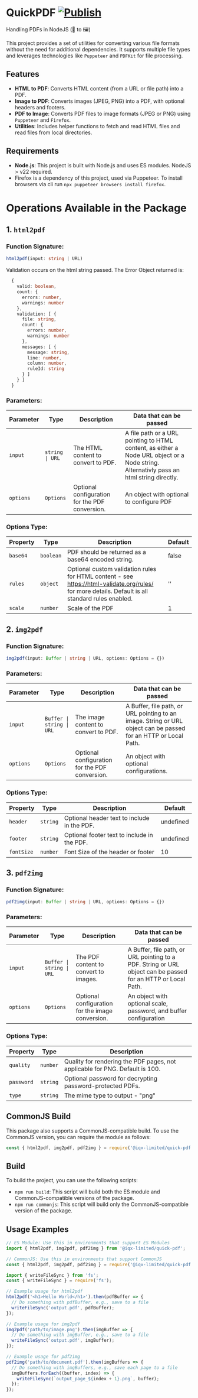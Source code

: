 # QuickPDF [![Publish](https://github.com/IQXLimited/quickpdf/actions/workflows/publish.yml/badge.svg)](https://github.com/IQXLimited/quickpdf/actions/workflows/publish.yml)

Handling PDFs in NodeJS (📃 to 🖼️)

This project provides a set of utilities for converting various file formats without the need for additional dependencies. It supports multiple file types and leverages technologies like `Puppeteer` and `PDFKit` for file processing.

## Features

- **HTML to PDF**: Converts HTML content (from a URL or file path) into a PDF.
- **Image to PDF**: Converts images (JPEG, PNG) into a PDF, with optional headers and footers.
- **PDF to Image**: Converts PDF files to image formats (JPEG or PNG) using `Puppeteer` and `Firefox`.
- **Utilities**: Includes helper functions to fetch and read HTML files and read files from local directories.

## Requirements

- **Node.js**: This project is built with Node.js and uses ES modules. NodeJS > v22 required.
- Firefox is a dependency of this project, used via Puppeteer. To install browsers via cli run `npx puppeteer browsers install firefox`.

# Operations Available in the Package

## 1. `html2pdf`

### Function Signature:
```typescript
html2pdf(input: string | URL)
```

Validation occurs on the html string passed. The Error Object returned is:
```typescript
  {
    valid: boolean,
    count: {
      errors: number,
      warnings: number
    },
    validation: [ {
      file: string,
      count: {
        errors: number,
        warnings: number
      },
      messages: [ {
        message: string,
        line: number,
        column: number,
        ruleId: string
      } ]
    } ]
  }
```

### Parameters:

| Parameter | Type          | Description                                      | Data that can be passed                    |
|-----------|---------------|--------------------------------------------------|--------------------------------------------|
| `input`   | `string \| URL` | The HTML content to convert to PDF.              | A file path or a URL pointing to HTML content, as either a Node URL object or a Node string. Alternativly pass an html string directly. |
| `options` | `Options`                 | Optional configuration for the PDF conversion.   | An object with optional to configure PDF |

### Options Type:

| Property  | Type     | Description                                      | Default |
|-----------|----------|--------------------------------------------------|---------|
| `base64`  | `boolean` | PDF should be returned as a base64 encoded string.      |false|
| `rules`  | `object` | Optional custom validation rules for HTML content - see https://html-validate.org/rules/ for more details. Default is all standard rules enabled.      |''|
| `scale` | `number` | Scale of the PDF | 1 |

## 2. `img2pdf`

### Function Signature:
```typescript
img2pdf(input: Buffer | string | URL, options: Options = {})
```

### Parameters:

| Parameter | Type                      | Description                                      | Data that can be passed                    |
|-----------|---------------------------|--------------------------------------------------|--------------------------------------------|
| `input`   | `Buffer \| string \| URL` | The image content to convert to PDF.             | A Buffer, file path, or URL pointing to an image. String or URL object can be passed for an HTTP or Local Path. |
| `options` | `Options`                 | Optional configuration for the PDF conversion.   | An object with optional configurations. |

### Options Type:

| Property  | Type     | Description                                      | Default |
|-----------|----------|--------------------------------------------------|---------|
| `header`  | `string` | Optional header text to include in the PDF.      |undefined|
| `footer`  | `string` | Optional footer text to include in the PDF.      |undefined|
| `fontSize` | `number` | Font Size of the header or footer | 10 |

## 3. `pdf2img`

### Function Signature:
```typescript
pdf2img(input: Buffer | string | URL, options: Options = {})
```

### Parameters:

| Parameter | Type                      | Description                                      | Data that can be passed                    |
|-----------|---------------------------|--------------------------------------------------|--------------------------------------------|
| `input`   | `Buffer \| string \| URL` | The PDF content to convert to images.            | A Buffer, file path, or URL pointing to a PDF. String or URL object can be passed for an HTTP or Local Path. |
| `options` | `Options`                 | Optional configuration for the image conversion. | An object with optional scale, password, and buffer configuration |

### Options Type:

| Property  | Type                                                                 | Description                                      |
|-----------|----------------------------------------------------------------------|--------------------------------------------------|
| `quality`   | `number`                                                             | Quality for rendering the PDF pages, not applicable for PNG. Default is 100. |
| `password`| `string`                                                             | Optional password for decrypting password-protected PDFs. |
| `type`    | `string`                                                             | The mime type to output - "png" | "jpeg" | "webp". Default is "png". |

## CommonJS Build

This package also supports a CommonJS-compatible build. To use the CommonJS version, you can require the module as follows:

```javascript
const { html2pdf, img2pdf, pdf2img } = require('@iqx-limited/quick-pdf');
```

## Build

To build the project, you can use the following scripts:

- `npm run build`: This script will build both the ES module and CommonJS-compatible versions of the package.
- `npm run commonjs`: This script will build only the CommonJS-compatible version of the package.

## Usage Examples

```javascript
// ES Module: Use this in environments that support ES Modules
import { html2pdf, img2pdf, pdf2img } from '@iqx-limited/quick-pdf';

// CommonJS: Use this in environments that support CommonJS
const { html2pdf, img2pdf, pdf2img } = require('@iqx-limited/quick-pdf');

import { writeFileSync } from 'fs';
const { writeFileSync } = require('fs');

// Example usage for html2pdf
html2pdf('<h1>Hello World</h1>').then(pdfBuffer => {
  // Do something with pdfBuffer, e.g., save to a file
  writeFileSync('output.pdf', pdfBuffer);
});

// Example usage for img2pdf
img2pdf('path/to/image.png').then(imgBuffer => {
  // Do something with imgBuffer, e.g., save to a file
  writeFileSync('output.pdf', imgBuffer);
});

// Example usage for pdf2img
pdf2img('path/to/document.pdf').then(imgBuffers => {
  // Do something with imgBuffers, e.g., save each page to a file
  imgBuffers.forEach((buffer, index) => {
    writeFileSync(`output_page_${index + 1}.png`, buffer);
  });
});
```
